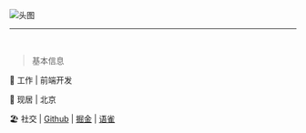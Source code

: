 
<!-- 
## 嗨，你好！欢迎访问我的 Github
-->

![头图](https://user-images.githubusercontent.com/39512422/192101794-fcfcd30a-b6af-42b4-999b-4f8861549abc.png)

---

<br />

> 基本信息

🎩	工作 | 前端开发

🏡	现居 | 北京

🏖️  社交 | [Github](https://github.com/xiechen1201) | [掘金](https://juejin.cn/user/1451011079416919/posts) | [语雀](https://www.yuque.com/xiechen)

<!-- 
<br />

> 联系我

📮 Email | `2501869423@qq.com`

💬 WeChat | `dec_chenxie`
-->

<!-- 
<img src="https://github-readme-stats.vercel.app/api?username=xiechen1201&show_icons=true&icon_color=CE1D2D&text_color=718096&bg_color=ffffff&hide_title=true" />
-->
